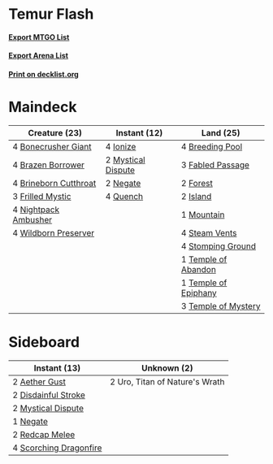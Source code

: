 # Temur Flash

#### [Export MTGO List](../collection/Temur%20Flash/Temur%20Flash.txt)
#### [Export Arena List](../collection/Temur%20Flash/Temur%20Flash_arena.txt)
#### [Print on decklist.org](http://decklist.org/?deckmain=4%09Bonecrusher%20Giant%0A4%09Brazen%20Borrower%0A4%09Breeding%20Pool%0A4%09Brineborn%20Cutthroat%0A3%09Fabled%20Passage%0A2%09Forest%0A3%09Frilled%20Mystic%0A4%09Ionize%0A2%09Island%0A1%09Mountain%0A2%09Mystical%20Dispute%0A2%09Negate%0A4%09Nightpack%20Ambusher%0A4%09Quench%0A4%09Steam%20Vents%0A4%09Stomping%20Ground%0A1%09Temple%20of%20Abandon%0A1%09Temple%20of%20Epiphany%0A3%09Temple%20of%20Mystery%0A4%09Wildborn%20Preserver&deckside=2%09Aether%20Gust%0A2%09Disdainful%20Stroke%0A2%09Mystical%20Dispute%0A1%09Negate%0A2%09Redcap%20Melee%0A4%09Scorching%20Dragonfire%0A2%09Uro,%20Titan%20of%20Nature's%20Wrath)
# Maindeck

|                                         Creature (23)                                          |                                        Instant (12)                                         |                                           Land (25)                                           |
|------------------------------------------------------------------------------------------------|---------------------------------------------------------------------------------------------|-----------------------------------------------------------------------------------------------|
|4 [Bonecrusher Giant](http://gatherer.wizards.com/Pages/Card/Details.aspx?multiverseid=473077)  |4 [Ionize](http://gatherer.wizards.com/Pages/Card/Details.aspx?multiverseid=452929)          |4 [Breeding Pool](http://gatherer.wizards.com/Pages/Card/Details.aspx?multiverseid=97088)      |
|4 [Brazen Borrower](http://gatherer.wizards.com/Pages/Card/Details.aspx?multiverseid=473001)    |2 [Mystical Dispute](http://gatherer.wizards.com/Pages/Card/Details.aspx?multiverseid=473020)|3 [Fabled Passage](http://gatherer.wizards.com/Pages/Card/Details.aspx?multiverseid=473206)    |
|4 [Brineborn Cutthroat](http://gatherer.wizards.com/Pages/Card/Details.aspx?multiverseid=466804)|2 [Negate](http://gatherer.wizards.com/Pages/Card/Details.aspx?multiverseid=423707)          |2 [Forest](http://gatherer.wizards.com/Pages/Card/Details.aspx?multiverseid=439860)            |
|3 [Frilled Mystic](http://gatherer.wizards.com/Pages/Card/Details.aspx?multiverseid=457318)     |4 [Quench](http://gatherer.wizards.com/Pages/Card/Details.aspx?multiverseid=457192)          |2 [Island](http://gatherer.wizards.com/Pages/Card/Details.aspx?multiverseid=439857)            |
|4 [Nightpack Ambusher](http://gatherer.wizards.com/Pages/Card/Details.aspx?multiverseid=466939) |                                                                                             |1 [Mountain](http://gatherer.wizards.com/Pages/Card/Details.aspx?multiverseid=439859)          |
|4 [Wildborn Preserver](http://gatherer.wizards.com/Pages/Card/Details.aspx?multiverseid=473144) |                                                                                             |4 [Steam Vents](http://gatherer.wizards.com/Pages/Card/Details.aspx?multiverseid=405109)       |
|                                                                                                |                                                                                             |4 [Stomping Ground](http://gatherer.wizards.com/Pages/Card/Details.aspx?multiverseid=405110)   |
|                                                                                                |                                                                                             |1 [Temple of Abandon](http://gatherer.wizards.com/Pages/Card/Details.aspx?multiverseid=373711) |
|                                                                                                |                                                                                             |1 [Temple of Epiphany](http://gatherer.wizards.com/Pages/Card/Details.aspx?multiverseid=442808)|
|                                                                                                |                                                                                             |3 [Temple of Mystery](http://gatherer.wizards.com/Pages/Card/Details.aspx?multiverseid=373571) |


# Sideboard

|                                          Instant (13)                                           |         Unknown (2)          |
|-------------------------------------------------------------------------------------------------|------------------------------|
|2 [Aether Gust](http://gatherer.wizards.com/Pages/Card/Details.aspx?multiverseid=466796)         |2 Uro, Titan of Nature's Wrath|
|2 [Disdainful Stroke](http://gatherer.wizards.com/Pages/Card/Details.aspx?multiverseid=420705)   |                              |
|2 [Mystical Dispute](http://gatherer.wizards.com/Pages/Card/Details.aspx?multiverseid=473020)    |                              |
|1 [Negate](http://gatherer.wizards.com/Pages/Card/Details.aspx?multiverseid=423707)              |                              |
|2 [Redcap Melee](http://gatherer.wizards.com/Pages/Card/Details.aspx?multiverseid=473097)        |                              |
|4 [Scorching Dragonfire](http://gatherer.wizards.com/Pages/Card/Details.aspx?multiverseid=473101)|                              |

